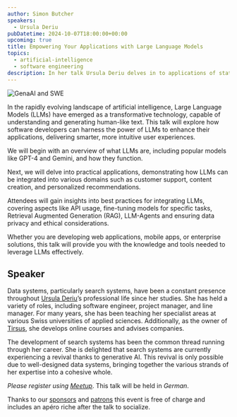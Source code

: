 ```yaml
---
author: Simon Butcher
speakers:
  - Ursula Deriu
pubDatetime: 2024-10-07T18:00:00+00:00
upcoming: true
title: Empowering Your Applications with Large Language Models
topics:
  - artificial-intelligence
  - software engineering
description: In her talk Ursula Deriu delves in to applications of state of the language learning models (LLMs) in to real world applications.
---
```


![GenaAI and SWE](@assets/images/empowering-applications-with-LLMs.webp)

In the rapidly evolving landscape of artificial intelligence, Large Language Models (LLMs) have emerged as a transformative technology, capable of understanding and generating human-like text. This talk will explore how software developers can harness the power of LLMs to enhance their applications, delivering smarter, more intuitive user experiences.

We will begin with an overview of what LLMs are, including popular models like GPT-4 and Gemini, and how they function.

Next, we will delve into practical applications, demonstrating how LLMs can be integrated into various domains such as customer support, content creation, and personalized recommendations.

Attendees will gain insights into best practices for integrating LLMs, covering aspects like API usage, fine-tuning models for specific tasks, Retrieval Augmented Generation (RAG), LLM-Agents and ensuring data privacy and ethical considerations.

Whether you are developing web applications, mobile apps, or enterprise solutions, this talk will provide you with the knowledge and tools needed to leverage LLMs effectively.

## Speaker

Data systems, particularly search systems, have been a constant presence throughout [Ursula Deriu](https://www.linkedin.com/in/ursuladeriu/)’s professional life since her studies. She has held a variety of roles, including software engineer, project manager, and line manager. For many years, she has been teaching her specialist areas at various Swiss universities of applied sciences. Additionally, as the owner of [Tirsus](http://www.tirsus.com), she develops online courses and advises companies.

The development of search systems has been the common thread running through her career. She is delighted that search systems are currently experiencing a revival thanks to generative AI. This revival is only possible due to well-designed data systems, bringing together the various strands of her expertise into a cohesive whole.

_Please register using [Meetup](https://www.meetup.com/guild42ch/events/303320520/)_. This talk will be held in _German_.

Thanks to our [sponsors](../../sponsors/) and [patrons](../../patrons/) this event is free of charge and includes an apéro riche after the talk to socialize.
